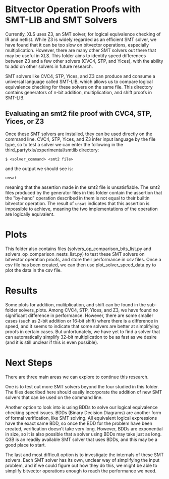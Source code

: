 # Bitvector Operation Proofs with SMT-LIB and SMT Solvers

Currently, XLS uses Z3, an SMT solver, for logical equivalence checking of IR
and netlist. While Z3 is widely regarded as an efficient SMT solver, we have
found that it can be too slow on bitvector operations, especially
multiplication. However, there are many other SMT solvers out there that may
be useful in XLS. This folder aims to identify speed differences between 
Z3 and a few other solvers (CVC4, STP, and Yices), with the ability to add 
on other solvers in future research. 

SMT solvers like CVC4, STP, Yices, and Z3 can produce and consume a universal language
called SMT-LIB, which allows us to compare logical equivalence checking for
these solvers on the same file. This directory contains generators of n-bit
addition, multiplication, and shift proofs in SMT-LIB.  

## Evaluating an smt2 file proof with CVC4, STP, Yices, or Z3

Once these SMT solvers are installed, they can be used directly on the command line. 
CVC4, STP, Yices, and Z3 infer input language by the file type, so to test a
solver we can enter the following in the third\_party/xls/experimental/smtlib directory:

```
$ <solver_command> <smt2 file>
```

and the output we should see is:

```
unsat
```

meaning that the assertion made in the smt2 file is unsatisfiable. The smt2 files
produced by the generator files in this folder contain the assertion that the "by-hand"
operation described in them is not equal to their builtin bitvector operation. The 
result of ``unsat`` indicates that this assertion is impossible to achieve, meaning 
the two implementations of the operation are logically equivalent. 

# Plots

This folder also contains files (solvers\_op\_comparison\_bits\_list.py and 
solvers\_op\_comparison\_nests\_list.py) to test these SMT solvers on bitvector
operation proofs, and store their performance in csv files. Once a csv file has
been created, we can then use plot\_solver\_speed\_data.py to plot the data in
the csv file. 

# Results

Some plots for addition, mulitplication, and shift can be found in the
sub-folder solvers\_plots. Among CVC4, STP, Yices, and Z3, we have found no
significant difference in performance. However, there are some smaller cases
(such as 2-bit addition or 16-bit shift) where there is a difference in speed,
and it seems to indicate that some solvers are better at simplifying proofs in
certain cases. But unfortunately, we have yet to find a solver that can 
automatically simplify 32-bit multiplication to be as fast as we desire (and it 
is still unclear if this is even possible). 

# Next Steps

There are three main areas we can explore to continue this research. 

One is to test out more SMT solvers beyond the four studied in this folder. The files 
described here should easily incorporate the addition of new SMT solvers that
can be used on the command line. 

Another option to look into is using BDDs to solve our logical equivalence
checking speed issues. BDDs (Binary Decision Diagrams) are another form of
formal verification, like SMT solving. All equivalent logical expressions have
the exact same BDD, so once the BDD for the problem have been created,
verification doesn't take very long. However, BDDs are exponential in size, so
it is also possible that a solver using BDDs may take just as long. Q3B is an 
readily available SMT solver that uses BDDs, and this may be a good place to 
start. 

The last and most difficult option is to investigate the internals of these SMT
solvers. Each SMT solver has its own, unclear way of simplifying the input 
problem, and if we could figure out how they do this, we might be able to 
simplify bitvector operations enough to reach the performance we need. 
